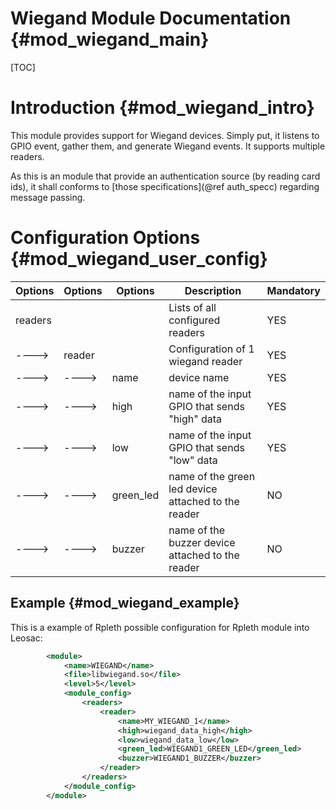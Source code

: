 Wiegand Module Documentation {#mod_wiegand_main}
================================================

[TOC]

Introduction {#mod_wiegand_intro}
=================================

This module provides support for Wiegand devices. Simply put, it listens to GPIO event,
gather them, and generate Wiegand events. It supports multiple readers.

As this is an module that provide an authentication source (by reading card ids), it shall
conforms to [those specifications](@ref auth_specc) regarding message passing.

Configuration Options {#mod_wiegand_user_config}
================================================

Options    | Options  | Options    | Description                                            | Mandatory
-----------|----------|------------|--------------------------------------------------------|-----------
readers    |          |            | Lists of all configured readers                        | YES
---->      | reader   |            | Configuration of 1 wiegand reader                      | YES
---->      | ---->    | name       | device name                                            | YES
---->      | ---->    | high       | name of the input GPIO that sends "high" data          | YES
---->      | ---->    | low        | name of the input GPIO that sends "low" data           | YES
---->      | ---->    | green_led  | name of the green led device attached to the reader    | NO
---->      | ---->    | buzzer     | name of the buzzer device attached to the reader       | NO

Example {#mod_wiegand_example}
------------------------------

This is a example of Rpleth possible configuration for Rpleth module into Leosac:

~~~~~~~~~~~~~~~~~~~~~~~~~~~~~~~~~~~~~~~~~~~~~~~~~~~.xml
        <module>
            <name>WIEGAND</name>
            <file>libwiegand.so</file>
            <level>5</level>
            <module_config>
                <readers>
                    <reader>
                        <name>MY_WIEGAND_1</name>
                        <high>wiegand_data_high</high>
                        <low>wiegand_data_low</low>
                        <green_led>WIEGAND1_GREEN_LED</green_led>
                        <buzzer>WIEGAND1_BUZZER</buzzer>
                    </reader>
                </readers>
            </module_config>
        </module>
~~~~~~~~~~~~~~~~~~~~~~~~~~~~~~~~~~~~~~~~~~~~~~~~~~~
